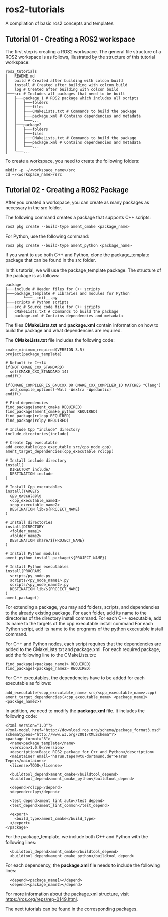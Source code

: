# ros2-tutorials

A compilation of basic ros2 concepts and templates

## Tutorial 01 - Creating a ROS2 workspace

The first step is creating a ROS2 workspace.
The general file structure of a ROS2 workspace is as follows, illustrated by the structure of this tutorial workspace:

```text
ros2_tutorials
│   README.md
│   build # Created after building with colcon build
│   install # Created after building with colcon build
│   log # Created after building with colcon build
├───src # Includes all packages that need to be built
│   ├───package_1 # ROS2 package which includes all scripts
│   │   ├───folders
│   │   ├───files
│   │   ├───CMakeLists.txt # Commands to build the package
│   │   ├───package.xml # Contains dependencies and metadata
│   │   └───...
│   ├───package2
│   │   ├───folders
│   │   ├───files
│   │   ├───CMakeLists.txt # Commands to build the package
│   │   ├───package.xml # Contains dependencies and metadata
│   │   └───...
│   └───...
```

To create a workspace, you need to create the following folders:

```text
mkdir -p ~/<workspace_name>/src
cd ~/<workspace_name>/src
```

## Tutorial 02 - Creating a ROS2 Package

After you created a workspace, you can create as many packages as necessary in the src folder.

The following command creates a package that supports C++ scripts:

```text
ros2 pkg create --build-type ament_cmake <package_name>
```

For Python, use the following command:

```text
ros2 pkg create --build-type ament_python <package_name>
```

If you want to use both C++ and Python, clone the package_template package that can be found in the src folder.

In this tutorial, we will use the package_template package.
The structure of the package is as follows:

```text
package
├───include # Header files for C++ scripts
├───package_template # Libraries and modules for Python
│       └───__init__.py
├───scripts # Python scripts
├───src # Source code file for C++ scripts
│   CMakeLists.txt # Commands to build the package
│   package.xml # Contains dependencies and metadata
```

The files **CMakeLists.txt** and **package.xml** contain information on how to build the package and what dependencies are required.

The **CMakeLists.txt** file includes the following code:

```text
cmake_minimum_required(VERSION 3.5)
project(package_template)

# Default to C++14
if(NOT CMAKE_CXX_STANDARD)
  set(CMAKE_CXX_STANDARD 14)
endif()

if(CMAKE_COMPILER_IS_GNUCXX OR CMAKE_CXX_COMPILER_ID MATCHES "Clang")
  add_compile_options(-Wall -Wextra -Wpedantic)
endif()

# Find dependencies
find_package(ament_cmake REQUIRED)
find_package(ament_cmake_python REQUIRED)
find_package(rclcpp REQUIRED)
find_package(rclpy REQUIRED)

# Include Cpp "include" directory
include_directories(include)

# Create Cpp executable
add_executable(cpp_executable src/cpp_node.cpp)
ament_target_dependencies(cpp_executable rclcpp)

# Install include directory
install(
  DIRECTORY include/
  DESTINATION include
)

# Install Cpp executables
install(TARGETS
  cpp_executable
  <cpp_executable_name1>
  <cpp_executable_name2>
  DESTINATION lib/${PROJECT_NAME}
)

# Install directories
install(DIRECTORY
  <folder_name1>
  <folder_name2>
  DESTINATION share/${PROJECT_NAME}
)

# Install Python modules
ament_python_install_package(${PROJECT_NAME})

# Install Python executables
install(PROGRAMS
  scripts/py_node.py
  scripts/<py_node_name1>.py
  scripts/<py_node_name2>.py
  DESTINATION lib/${PROJECT_NAME}
)
ament_package()
```

For extending a package, you may add folders, scripts, and dependencies to the already existing package.
For each folder, add its name to the directories of the directory install command.
For each C++ executable, add its name to the targets of the cpp executable install command
For each Python script, add its name to the programs of the python executable install command.

For C++ and Python nodes, each script requires that the dependencies are added to the CMakeLists.txt and package.xml.
For each required package, add the following line to the CMakeLists.txt:

```text
find_package(<package_name1> REQUIRED)
find_package(<package_name2> REQUIRED)
```

For C++ executables, the dependencies have to be added for each executable as follows:

```text
add_executable(<cpp_executable_name> src/<cpp_executable_name>.cpp)
ament_target_dependencies(<cpp_executable_name> <package_name1> <package_name2>)
```

In addition, we need to modify the **package.xml** file.
It includes the following code:

```text
<?xml version="1.0"?>
<?xml-model href="http://download.ros.org/schema/package_format3.xsd" schematypens="http://www.w3.org/2001/XMLSchema"?>
<package format="3">
  <name>package_template</name>
  <version>1.0.0</version>
  <description>Basic ROS2 package for C++ and Python</description>
  <maintainer email="harun.teper@tu-dortmund.de">Harun Teper</maintainer>
  <license>TODO</license>

  <buildtool_depend>ament_cmake</buildtool_depend>
  <buildtool_depend>ament_cmake_python</buildtool_depend>

  <depend>rclcpp</depend>
  <depend>rclpy</depend>

  <test_depend>ament_lint_auto</test_depend>
  <test_depend>ament_lint_common</test_depend>
  
  <export>
    <build_type>ament_cmake</build_type>
  </export>
</package>
```

For the package_template, we include both C++ and Python with the following lines:

```text
  <buildtool_depend>ament_cmake</buildtool_depend>
  <buildtool_depend>ament_cmake_python</buildtool_depend>
```

For each dependency, the **package.xml** file needs to include the following lines:

```text
  <depend><package_name1></depend>
  <depend><package_name2></depend>
```

For more information about the package.xml structure, visit https://ros.org/reps/rep-0149.html.

The next tutorials can be found in the corresponding packages.